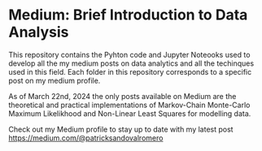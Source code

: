 # Medium: Brief Introduction to Data Analysis
This repository contains the Pyhton code and Jupyter Noteooks used to develop all the my medium posts on data analytics and all the techinques used in this field. Each folder in this repository corresponds to a specific post on my medium profile. 

As of March 22nd, 2024 the only posts available on Medium are the theoretical and practical implementations of Markov-Chain Monte-Carlo Maximum Likelikhood and Non-Linear Least Squares for modelling data.

Check out my Medium profile to stay up to date with my latest post <https://medium.com/@patricksandovalromero>